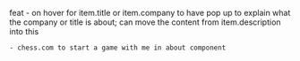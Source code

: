 feat
    - on hover for item.title or item.company to have pop up to explain what the company or title is about; can move the content from item.description into this

    - chess.com to start a game with me in about component 